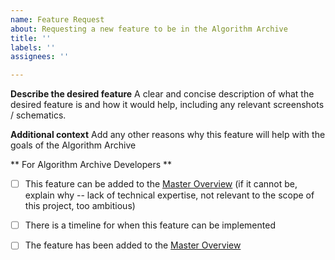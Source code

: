 ```yaml
---
name: Feature Request
about: Requesting a new feature to be in the Algorithm Archive
title: ''
labels: ''
assignees: ''

---
```


<!--
Thanks for requesting a chapter for the Algorithm Archive!

Please fill in the information below

If you would like to contact us, we are also available on discord at https://discord.gg/2PEjsR
-->

**Describe the desired feature**
A clear and concise description of what the desired feature is and how it would help, including any relevant screenshots / schematics.

**Additional context**
Add any other reasons why this feature will help with the goals of the Algorithm Archive

<!--- Please leave this section --->
** For Algorithm Archive Developers **
- [ ] This feature can be added to the [Master Overview](https://github.com/algorithm-archivists/algorithm-archive/projects/11) (if it cannot be, explain why -- lack of technical expertise, not relevant to the scope of this project, too ambitious)
- [ ] There is a timeline for when this feature can be implemented
- [ ] The feature has been added to the [Master Overview](https://github.com/algorithm-archivists/algorithm-archive/projects/11)

